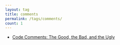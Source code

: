 ```yaml
---
layout: tag
title: comments
permalink: /tags/comments/
count: 1
---
```


- [Code Comments: The Good, the Bad, and the Ugly](https://vlmaier.github.io/2023/11/05/code-comments.html)
